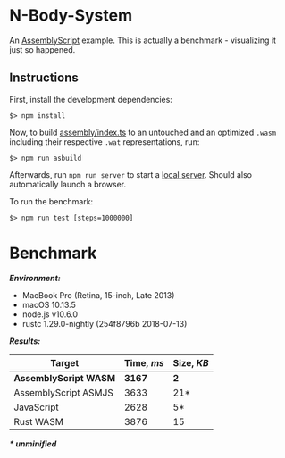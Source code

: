 N-Body-System
=============

An [AssemblyScript](http://assemblyscript.org) example. This is actually a benchmark - visualizing it just so happened.

Instructions
------------

First, install the development dependencies:

```
$> npm install
```

Now, to build [assembly/index.ts](./assembly/index.ts) to an untouched and an optimized `.wasm` including their respective `.wat` representations, run:

```
$> npm run asbuild
```

Afterwards, run `npm run server` to start a <a href="http://localhost:9080">local server</a>. Should also automatically launch a browser.

To run the benchmark:

```
$> npm run test [steps=1000000]
```

Benchmark
=========

***Environment:***
- MacBook Pro (Retina, 15-inch, Late 2013)
- macOS 10.13.5
- node.js v10.6.0
- rustc 1.29.0-nightly (254f8796b 2018-07-13)

***Results:***

|        Target           |  Time, ***ms*** | Size, ***KB*** |
|-------------------------|-----------------|----------------|
| **AssemblyScript WASM** | **3167**        | **2**          |
| AssemblyScript ASMJS    | 3633            | 21*            |
| JavaScript              | 2628            | 5*             |
| Rust WASM               | 3876            | 15             |

___* unminified___
